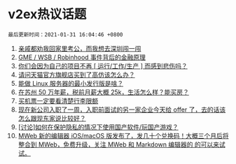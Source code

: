 # v2ex热议话题

`最后更新时间：2021-01-31 16:04:46 +0800`

1. [亲戚都劝我回家里考公，而我想去深圳闯一闯](https://www.v2ex.com/t/749886)
1. [GME / WSB / Robinhood 事件背后的金融原理](https://www.v2ex.com/t/749874)
1. [你们会因为自己的项目不再 [ 运行/工作/生产 ] 而感到悲伤吗？](https://www.v2ex.com/t/749875)
1. [请问天猫官方旗舰店买到了高仿该怎么办？](https://www.v2ex.com/t/749909)
1. [能做 Linux 服务器的最小发行版是啥？](https://www.v2ex.com/t/749947)
1. [在苏州 50 万年薪，税前月薪大概 25k，生活怎么样？能买房？](https://www.v2ex.com/t/749877)
1. [买机票一定要看清楚行李限额](https://www.v2ex.com/t/749949)
1. [现在新公司入职了一周，入职前面试的另一家企业今天给 offer 了，去的话该怎么跟现东家说比较好？](https://www.v2ex.com/t/749929)
1. [[讨论]如何在保护隐私的情况下使用国产软件/玩国产游戏？](https://www.v2ex.com/t/749960)
1. [MWeb 新的编辑器 iOS/macOS 版发布了，发几十个兑换码！大概三个月后将整合到 MWeb，免费升级，关注 MWeb 和 Markdown 编辑器的 的可以来试试。](https://www.v2ex.com/t/749958)

